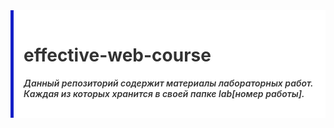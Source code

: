<style>.box{background-color: #fff;display: grid;grid-template-columns: 5px auto;}.line{background-color:rgb(20, 31, 199);}.text{padding: 16px;font-weight: 600;color: #333;}</style><div class="box" ><div class="line"></div><div class="text" ><h1>effective-web-course</h1><p><i>Данный репозиторий содержит материалы лабораторных работ.<br>Каждая из которых хранится в своей папке lab[номер работы].</i></p></div></div>
